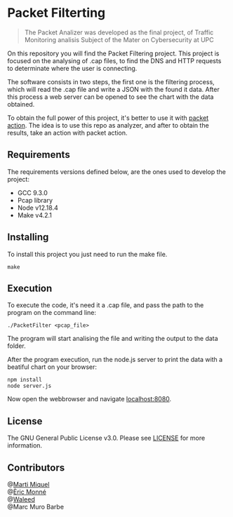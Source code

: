 # Packet Filterting
> The Packet Analizer was developed as the final project, of Traffic Monitoring analisis Subject of the Mater on Cybersecurity at UPC

On this repository you will find the Packet Filtering project. This project is focused on the analysing of .cap files, to find the DNS and HTTP requests to determinate where the user is connecting.

The software consists in two steps, the first one is the filtering process, which will read the .cap file and write a JSON with the found it data. After this process a web server can be opened to see the chart with the data obtained.

To obtain the full power of this project, it's better to use it with [packet action](https://github.com/TMASmartFirewall/packet_action). The idea is to use this repo as analyzer, and after to obtain the results, take an action with packet action.

## Requirements
The requirements versions defined below, are the ones used to develop the project:
* GCC 9.3.0
* Pcap library
* Node v12.18.4
* Make v4.2.1

## Installing

To install this project you just need to run the make file.
```
make
```

## Execution
To execute the code, it's need it a .cap file, and pass the path to the program on the command line:

```
./PacketFilter <pcap_file>
```
The program will start analising the file and writing the output to the data folder.

After the program execution, run the node.js server to print the data with a beatiful chart on your browser:

```
npm install
node server.js
```

Now open the webbrowser and navigate [localhost:8080](http://127.0.0.1:8080).


## License
The GNU General Public License v3.0. Please see [LICENSE](https://github.com/TMASmartFirewall/packet_filtering/blob/main/LICENSE.md) for more information.

## Contributors
@[Marti Miquel](https://github.com/MartiMiquel) \
@[Èric Monné](https://github.com/orgs/TMASmartFirewall/people/xemyst) \
@[Waleed](https://github.com/ias20) \
@Marc Muro Barbe
